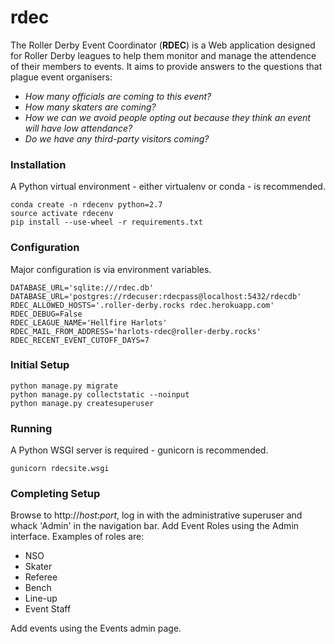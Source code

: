# rdec
The Roller Derby Event Coordinator (**RDEC**) is a Web application designed for Roller Derby leagues to help them
monitor and manage the attendence of their members to events. It aims to provide answers to the questions that plague event organisers:
* *How many officials are coming to this event?*
* *How many skaters are coming?*
* *How we can we avoid people opting out because they think an event will have low attendance?*
* *Do we have any third-party visitors coming?*

### Installation
A Python virtual environment - either virtualenv or conda - is recommended.

    conda create -n rdecenv python=2.7
    source activate rdecenv
    pip install --use-wheel -r requirements.txt

### Configuration
Major configuration is via environment variables.

    DATABASE_URL='sqlite:///rdec.db'
    DATABASE_URL='postgres://rdecuser:rdecpass@localhost:5432/rdecdb'
    RDEC_ALLOWED_HOSTS='.roller-derby.rocks rdec.herokuapp.com'
    RDEC_DEBUG=False
    RDEC_LEAGUE_NAME='Hellfire Harlots'
    RDEC_MAIL_FROM_ADDRESS='harlots-rdec@roller-derby.rocks'
    RDEC_RECENT_EVENT_CUTOFF_DAYS=7

### Initial Setup
    python manage.py migrate
    python manage.py collectstatic --noinput
    python manage.py createsuperuser

### Running
A Python WSGI server is required - gunicorn is recommended.

    gunicorn rdecsite.wsgi

### Completing Setup
Browse to http://*host*:*port*, log in with the administrative superuser and whack 'Admin' in the navigation bar.
Add Event Roles using the Admin interface. Examples of roles are:
* NSO
* Skater
* Referee
* Bench
* Line-up
* Event Staff

Add events using the Events admin page.
